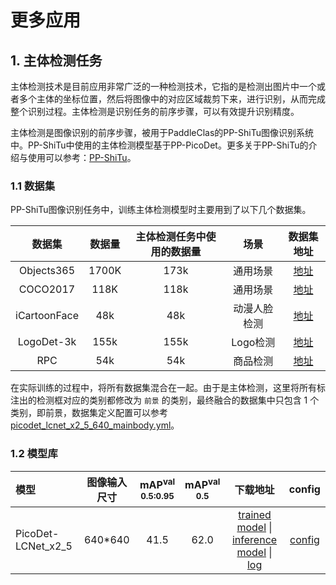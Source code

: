 # 更多应用


## 1. 主体检测任务

主体检测技术是目前应用非常广泛的一种检测技术，它指的是检测出图片中一个或者多个主体的坐标位置，然后将图像中的对应区域裁剪下来，进行识别，从而完成整个识别过程。主体检测是识别任务的前序步骤，可以有效提升识别精度。

主体检测是图像识别的前序步骤，被用于PaddleClas的PP-ShiTu图像识别系统中。PP-ShiTu中使用的主体检测模型基于PP-PicoDet。更多关于PP-ShiTu的介绍与使用可以参考：[PP-ShiTu](https://github.com/PaddlePaddle/PaddleClas)。


### 1.1 数据集

PP-ShiTu图像识别任务中，训练主体检测模型时主要用到了以下几个数据集。

| 数据集       | 数据量   | 主体检测任务中使用的数据量   | 场景  | 数据集地址 |
| :------------:  | :-------------: | :-------: | :-------: | :--------: |
| Objects365 | 1700K | 173k | 通用场景 | [地址](https://www.objects365.org/overview.html) |
| COCO2017 | 118K | 118k  | 通用场景 | [地址](https://cocodataset.org/) |
| iCartoonFace | 48k | 48k | 动漫人脸检测 | [地址](https://github.com/luxiangju-PersonAI/iCartoonFace) |
| LogoDet-3k | 155k | 155k | Logo检测 | [地址](https://github.com/Wangjing1551/LogoDet-3K-Dataset) |
| RPC | 54k | 54k  | 商品检测 | [地址](https://rpc-dataset.github.io/) |

在实际训练的过程中，将所有数据集混合在一起。由于是主体检测，这里将所有标注出的检测框对应的类别都修改为 `前景` 的类别，最终融合的数据集中只包含 1 个类别，即前景，数据集定义配置可以参考[picodet_lcnet_x2_5_640_mainbody.yml](./picodet_lcnet_x2_5_640_mainbody.yml)。


### 1.2 模型库

| 模型     | 图像输入尺寸 | mAP<sup>val<br>0.5:0.95 | mAP<sup>val<br>0.5 |  下载地址  | config |
| :-------- | :--------: | :---------------------: | :----------------: | :----------------: | :---------------: |
| PicoDet-LCNet_x2_5 |  640*640   |          41.5   |    62.0     | [trained model](https://paddledet.bj.bcebos.com/models/picodet_lcnet_x2_5_640_mainbody.pdparams) &#124; [inference model](https://paddledet.bj.bcebos.com/models/picodet_lcnet_x2_5_640_mainbody_infer.tar) &#124; [log](https://paddledet.bj.bcebos.com/logs/train_picodet_lcnet_x2_5_640_mainbody.log) | [config](./picodet_lcnet_x2_5_640_mainbody.yml) |
